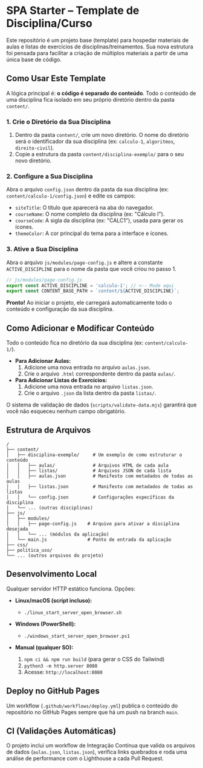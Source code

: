 # SPA Starter – Template de Disciplina/Curso

Este repositório é um projeto base (template) para hospedar materiais de aulas e listas de exercícios de disciplinas/treinamentos. Sua nova estrutura foi pensada para facilitar a criação de múltiplos materiais a partir de uma única base de código.

## Como Usar Este Template

A lógica principal é: **o código é separado do conteúdo**. Todo o conteúdo de uma disciplina fica isolado em seu próprio diretório dentro da pasta `content/`.

### 1. Crie o Diretório da Sua Disciplina

1.  Dentro da pasta `content/`, crie um novo diretório. O nome do diretório será o identificador da sua disciplina (ex: `calculo-1`, `algoritmos`, `direito-civil`).
2.  Copie a estrutura da pasta `content/disciplina-exemplo/` para o seu novo diretório.

### 2. Configure a Sua Disciplina

Abra o arquivo `config.json` dentro da pasta da sua disciplina (ex: `content/calculo-1/config.json`) e edite os campos:

-   `siteTitle`: O título que aparecerá na aba do navegador.
-   `courseName`: O nome completo da disciplina (ex: "Cálculo I").
-   `courseCode`: A sigla da disciplina (ex: "CALC1"), usada para gerar os ícones.
-   `themeColor`: A cor principal do tema para a interface e ícones.

### 3. Ative a Sua Disciplina

Abra o arquivo `js/modules/page-config.js` e altere a constante `ACTIVE_DISCIPLINE` para o nome da pasta que você criou no passo 1.

```javascript
// js/modules/page-config.js
export const ACTIVE_DISCIPLINE = 'calculo-1'; // <-- Mude aqui
export const CONTENT_BASE_PATH = `content/${ACTIVE_DISCIPLINE}`;
```

**Pronto!** Ao iniciar o projeto, ele carregará automaticamente todo o conteúdo e configuração da sua disciplina.

## Como Adicionar e Modificar Conteúdo

Todo o conteúdo fica no diretório da sua disciplina (ex: `content/calculo-1/`).

-   **Para Adicionar Aulas:**
    1.  Adicione uma nova entrada no arquivo `aulas.json`.
    2.  Crie o arquivo `.html` correspondente dentro da pasta `aulas/`.
-   **Para Adicionar Listas de Exercícios:**
    1.  Adicione uma nova entrada no arquivo `listas.json`.
    2.  Crie o arquivo `.json` da lista dentro da pasta `listas/`.

O sistema de validação de dados (`scripts/validate-data.mjs`) garantirá que você não esqueceu nenhum campo obrigatório.

## Estrutura de Arquivos

```
/
├── content/
│   ├── disciplina-exemplo/     # Um exemplo de como estruturar o conteúdo
│   │   ├── aulas/              # Arquivos HTML de cada aula
│   │   ├── listas/             # Arquivos JSON de cada lista
│   │   ├── aulas.json          # Manifesto com metadados de todas as aulas
│   │   ├── listas.json         # Manifesto com metadados de todas as listas
│   │   └── config.json         # Configurações específicas da disciplina
│   └── ... (outras disciplinas)
├── js/
│   ├── modules/
│   │   ├── page-config.js    # Arquivo para ativar a disciplina desejada
│   │   └── ... (módulos da aplicação)
│   └── main.js               # Ponto de entrada da aplicação
├── css/
├── politica_uso/
└── ... (outros arquivos do projeto)
```

## Desenvolvimento Local

Qualquer servidor HTTP estático funciona. Opções:

-   **Linux/macOS (script incluso):**
    -   `./linux_start_server_open_browser.sh`

-   **Windows (PowerShell):**
    -   `./windows_start_server_open_browser.ps1`

-   **Manual (qualquer SO):**
    1.  `npm ci && npm run build` (para gerar o CSS do Tailwind)
    2.  `python3 -m http.server 8080`
    3.  Acesse: `http://localhost:8080`

## Deploy no GitHub Pages

Um workflow (`.github/workflows/deploy.yml`) publica o conteúdo do repositório no GitHub Pages sempre que há um push na branch `main`.

## CI (Validações Automáticas)

O projeto inclui um workflow de Integração Contínua que valida os arquivos de dados (`aulas.json`, `listas.json`), verifica links quebrados e roda uma análise de performance com o Lighthouse a cada Pull Request.